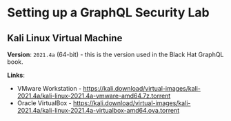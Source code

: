 # Setting up a GraphQL Security Lab

## Kali Linux Virtual Machine
**Version**: `2021.4a` (64-bit) - this is the version used in the Black Hat GraphQL book.

**Links**:
- VMware Workstation - https://kali.download/virtual-images/kali-2021.4a/kali-linux-2021.4a-vmware-amd64.7z.torrent
- Oracle VirtualBox - https://kali.download/virtual-images/kali-2021.4a/kali-linux-2021.4a-virtualbox-amd64.ova.torrent

